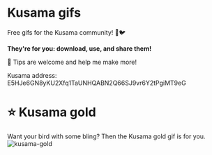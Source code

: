 # Kusama gifs

Free gifs for the Kusama community! 💖🐦

**They're for you: download, use, and share them!**

🙏 Tips are welcome and help me make more!

Kusama address:
E5HJe6GN8yKU2Xfq1TaUNHQABN2Q66SJ9vr6Y2tPgiMT9eG


# ⭐ Kusama gold 
Want your bird with some bling? Then the Kusama gold gif is for you. 
![kusama-gold](https://user-images.githubusercontent.com/5248378/101242839-5aebe680-36fc-11eb-83d6-5df68951f702.gif)

